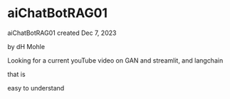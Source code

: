 # aiChatBotRAG01
aiChatBotRAG01
 created Dec 7, 2023

 by dH Mohle

 Looking for a current youTube video on GAN and streamlit, and langchain 

 that is 

 easy to understand
 
 
